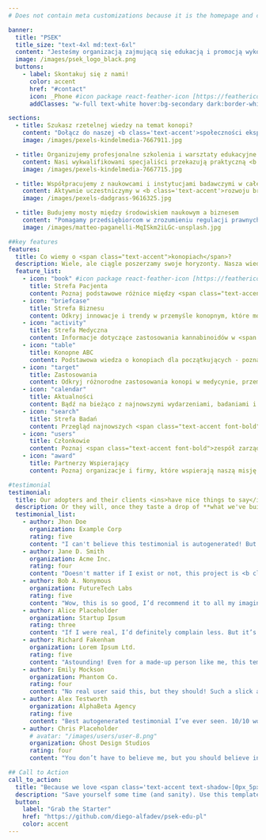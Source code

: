 ```yaml
---
# Does not contain meta customizations because it is the homepage and config is already set in the config file

banner:
  title: "PSEK"
  title_size: "text-4xl md:text-6xl"
  content: "Jesteśmy organizacją zajmującą się edukacją i promocją wykorzystania konopi w różnych gałęziach życia i gospodarki."
  image: /images/psek_logo_black.png
  buttons:
    - label: Skontakuj się z nami!
      color: accent
      href: "#contact"
      icon: _Phone #icon package react-feather-icon [https://feathericons.com/]
      addClasses: "w-full text-white hover:bg-secondary dark:border-white/10 dark:border"

sections:
  - title: Szukasz rzetelnej wiedzy na temat konopi?
    content: "Dołącz do naszej <b class='text-accent'>społeczności ekspertów i entuzjastów</b>, gdzie dzielimy się sprawdzoną wiedzą i najnowszymi badaniami naukowymi w dziedzinie konopi. Nasze materiały edukacyjne są tworzone we współpracy z czołowymi specjalistami z zakresu <b class='text-accent'>botaniki, medycyny i technologii upraw.</b>"
    image: /images/pexels-kindelmedia-7667911.jpg

  - title: Organizujemy profesjonalne szkolenia i warsztaty edukacyjne
    content: Nasi wykwalifikowani specjaliści przekazują praktyczną <b class='text-accent'>wiedzę o uprawie, przetwórstwie i zastosowaniu</b> konopi w różnych gałęziach przemysłu. Każdy uczestnik otrzymuje certyfikat potwierdzający zdobyte kompetencje oraz dostęp do zamkniętej grupy mentorskiej.
    image: /images/pexels-kindelmedia-7667715.jpg

  - title: Współpracujemy z naukowcami i instytucjami badawczymi w całej Polsce
    content: Aktywnie uczestniczymy w <b class='text-accent'>rozwoju branży konopnej</b> poprzez inicjowanie projektów badawczych i wspieranie innowacji. Regularnie publikujemy raporty i analizy rynkowe, które pomagają w podejmowaniu świadomych decyzji biznesowych.
    image: /images/pexels-dadgrass-9616325.jpg

  - title: Budujemy mosty między środowiskiem naukowym a biznesem
    content: "Pomagamy przedsiębiorcom w zrozumieniu regulacji prawnych i <b class='text-accent'>wspieramy rozwój odpowiedzialnego rynku produktów konopnych.</b> Organizujemy networking i wydarzenia branżowe, które łączą naukowców, przedsiębiorców oraz inwestorów zainteresowanych sektorem konopnym."
    image: /images/matteo-paganelli-MqISkm2iLGc-unsplash.jpg

##key features
features:
  title: Co wiemy o <span class="text-accent">konopiach</span>?
  description: Wiele, ale ciągle poszerzamy swoje horyzonty. Nasza wiedza i doświadczenie pomogą Ci zrozumieć oraz wykorzystać potencjał tej wyjątkowej rośliny w wielu dziedzinach życia, zarówno prywatnie jak i biznesowo.
  feature_list:
    - icon: "book" #icon package react-feather-icon [https://feathericons.com/]
      title: Strefa Pacjenta
      content: Poznaj podstawowe różnice między <span class="text-accent font-bold">CBD a THC</span> oraz podstawy stosowania konopi w celach leczniczych. Materiały dostosowane specjalnie dla pacjentów.
    - icon: "briefcase"
      title: Strefa Biznesu
      content: Odkryj innowacje i trendy w przemyśle konopnym, które mogą pomóc rozwinąć Twój biznes. <span class="text-accent font-bold">Analizy rynkowe</span> i perspektywy biznesowe.
    - icon: "activity"
      title: Strefa Medyczna
      content: Informacje dotyczące zastosowania kannabinoidów w <span class="text-accent font-bold">leczeniu bólu przewlekłego</span> i innych dolegliwości. Materiały dla profesjonalistów medycznych.
    - icon: "table"
      title: Konopne ABC
      content: Podstawowa wiedza o konopiach dla początkujących - poznaj rodzaje, zastosowania i historię tej <b class="text-text">wszechstronnej rośliny</b>.
    - icon: "target"
      title: Zastosowania
      content: Odkryj różnorodne zastosowania konopi w medycynie, przemyśle włókienniczym, budownictwie i innych dziedzinach. Od <span class="text-accent font-bold">włókna po kwiat</span>.
    - icon: "calendar"
      title: Aktualności
      content: Bądź na bieżąco z najnowszymi wydarzeniami, badaniami i zmianami prawnymi w świecie konopi. <b class="text-text">Regularne aktualizacje</b>.
    - icon: "search"
      title: Strefa Badań
      content: Przegląd najnowszych <span class="text-accent font-bold">badań naukowych</span> dotyczących konopi, porównania wydajności upraw oraz wpływu CBD na poziom lęku i inne aspekty zdrowia.
    - icon: "users"
      title: Członkowie
      content: Poznaj <span class="text-accent font-bold">zespół zarządzający</span>, radę naukową i członków honorowych PSEK. Dowiedz się, kto tworzy naszą społeczność ekspertów.
    - icon: "award"
      title: Partnerzy Wspierający
      content: Poznaj organizacje i firmy, które wspierają naszą misję edukacji o konopiach. <span class="text-accent font-bold">Współpraca</span> jest kluczem do budowania silnej społeczności.

#testimonial
testimonial:
  title: Our adopters and their clients <ins>have nice things to say</ins> about us
  description: Or they will, once they taste a drop of **what we've built**
  testimonial_list:
    - author: Jhon Doe
      organization: Example Corp
      rating: five
      content: "I can't believe this testimonial is autogenerated! But hey, I’d still give it <b class='text-accent'>five stars</b>!"
    - author: Jane D. Smith
      organization: Acme Inc.
      rating: four
      content: "Doesn't matter if I exist or not, this project is <b class='text-accent'>truly fantastic</b>. Highly recommend!"
    - author: Bob A. Nonymous
      organization: FutureTech Labs
      rating: five
      content: "Wow, this is so good, I’d recommend it to all my imaginary friends."
    - author: Alice Placeholder
      organization: Startup Ipsum
      rating: three
      content: "If I were real, I’d definitely complain less. But it’s still pretty good!"
    - author: Richard Fakenham
      organization: Lorem Ipsum Ltd.
      rating: five
      content: "Astounding! Even for a made-up person like me, this template <b class='text-accent'>exceeds expectations</b>."
    - author: Emily Mockson
      organization: Phantom Co.
      rating: four
      content: "No real user said this, but they should! Such a slick and modern experience."
    - author: Alex Testworth
      organization: AlphaBeta Agency
      rating: five
      content: "Best autogenerated testimonial I’ve ever seen. 10/10 would fake it again."
    - author: Chris Placeholder
      # avatar: "/images/users/user-8.png"
      organization: Ghost Design Studios
      rating: four
      content: "You don’t have to believe me, but you should believe in this product!"

## Call to Action
call_to_action:
  title: "Because we love <span class='text-accent text-shadow-[0px_5px_15px]' >Astro</span> and <span class='text-[#38bdf8] text-shadow-[0px_5px_15px]'>Tailwind</span>."
  description: "Save yourself some time (and sanity). Use this template and act like you planned everything from scratch. We won't tell. **Just be sure to leave a star, please.**"
  button:
    label: "Grab the Starter"
    href: "https://github.com/diego-alfadev/psek-edu-pl"
    color: accent
---
```

